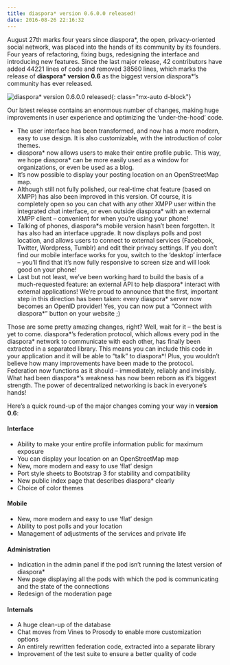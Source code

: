 ```yaml
---
title: diaspora* version 0.6.0.0 released!
date: 2016-08-26 22:16:32
---
```


August 27th marks four years since diaspora\*, the open, privacy-oriented social network, was placed into the hands of its community by its founders. Four years of refactoring, fixing bugs, redesigning the interface and introducing new features. Since the last major release, 42 contributors have added 44221 lines of code and removed 38560 lines, which marks the release of **diaspora\* version 0.6** as the biggest version diaspora\*’s community has ever released.

![diaspora* version 0.6.0.0 released](<%= static_url("blog/2016-08-26/v06_finished.jpg") %>){: class="mx-auto d-block"}

Our latest release contains an enormous number of changes, making huge improvements in user experience and optimizing the ‘under-the-hood’ code.

* The user interface has been transformed, and now has a more modern, easy to use design. It is also customizable, with the introduction of color themes.
* diaspora\* now allows users to make their entire profile public. This way, we hope diaspora\* can be more easily used as a window for organizations, or even be used as a blog.
* It’s now possible to display your posting location on an OpenStreetMap map.
* Although still not fully polished, our real-time chat feature (based on XMPP) has also been improved in this version. Of course, it is completely open so you can chat with any other XMPP user within the integrated chat interface, or even outside diaspora\* with an external XMPP client – convenient for when you’re using your phone!
* Talking of phones, diaspora\*s mobile version hasn’t been forgotten. It has also had an interface upgrade. It now displays polls and post location, and allows users to connect to external services (Facebook, Twitter, Wordpress, Tumblr) and edit their privacy settings. If you don’t find our mobile interface works for you, switch to the ‘desktop’ interface – you’ll find that it’s now fully responsive to screen size and will look good on your phone!
* Last but not least, we’ve been working hard to build the basis of a much-requested feature: an external API to help diaspora\* interact with external applications! We’re proud to announce that the first, important step in this direction has been taken: every diaspora\* server now becomes an OpenID provider! Yes, you can now put a “Connect with diaspora\*” button on your website ;)

Those are some pretty amazing changes, right? Well, wait for it – the best is yet to come. diaspora\*’s federation protocol, which allows every pod in the diaspora\* network to communicate with each other, has finally been extracted in a separated library. This means you can include this code in your application and it will be able to “talk” to diaspora\*! Plus, you wouldn’t believe how many improvements have been made to the protocol. Federation now functions as it should – immediately, reliably and invisibly. What had been diaspora\*’s weakness has now been reborn as it’s biggest strength. The power of decentralized networking is back in everyone’s hands!

Here’s a quick round-up of the major changes coming your way in **version 0.6**:

#### Interface

* Ability to make your entire profile information public for maximum exposure
* You can display your location on an OpenStreetMap map
* New, more modern and easy to use ‘flat’ design
* Port style sheets to Bootstrap 3 for stability and compatibility
* New public index page that describes diaspora\* clearly
* Choice of color themes

#### Mobile

* New, more modern and easy to use ‘flat’ design
* Ability to post polls and your location
* Management of adjustments of the services and private life

#### Administration

* Indication in the admin panel if the pod isn’t running the latest version of diaspora\*
* New page displaying all the pods with which the pod is communicating and the state of the connections
* Redesign of the moderation page

#### Internals

* A huge clean-up of the database
* Chat moves from Vines to Prosody to enable more customization options
* An entirely rewritten federation code, extracted into a separate library
* Improvement of the test suite to ensure a better quality of code
